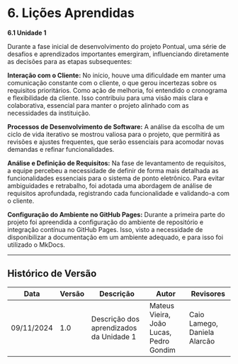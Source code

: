 # 6. Lições Aprendidas

**6.1 Unidade 1**

Durante a fase inicial de desenvolvimento do projeto Pontual, uma série de desafios e aprendizados importantes emergiram, influenciando diretamente as decisões para as etapas subsequentes:

**Interação com o Cliente:**
No início, houve uma dificuldade em manter uma comunicação constante com o cliente, o que gerou incertezas sobre os requisitos prioritários. Como ação de melhoria, foi entendido o cronograma e flexibilidade da cliente. Isso contribuiu para uma visão mais clara e colaborativa, essencial para manter o projeto alinhado com as necessidades da instituição.

**Processos de Desenvolvimento de Software:**
A análise da escolha de um ciclo de vida iterativo se mostrou valiosa para o projeto, que permitirá as revisões e ajustes frequentes, que serão essenciais para acomodar novas demandas e refinar funcionalidades.

**Análise e Definição de Requisitos:**
Na fase de levantamento de requisitos, a equipe percebeu a necessidade de definir de forma mais detalhada as funcionalidades essenciais para o sistema de ponto eletrônico. Para evitar ambiguidades e retrabalho, foi adotada uma abordagem de análise de requisitos aprofundada, registrando cada funcionalidade e validando-a com o cliente.

**Configuração do Ambiente no GitHub Pages:**
Durante a primeira parte do projeto foi apreendida a configuração do ambiente de repositório e integração contínua no GitHub Pages. Isso, visto a necessidade de disponibilizar a documentação em um ambiente adequado, e para isso foi utilizado o MkDocs.

---

## Histórico de Versão

Data       | Versão | Descrição                               | Autor                                   | Revisores
---------- | ------ | --------------------------------------- | --------------------------------------- | ---------------------------
09/11/2024 | 1.0    | Descrição dos aprendizados da Unidade 1 | Mateus Vieira, João Lucas, Pedro Gondim | Caio Lamego, Daniela Alarcão
